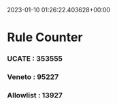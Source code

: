 2023-01-10 01:26:22.403628+00:00
# Rule Counter 
 ### UCATE : 353555

 ### Veneto : 95227

 ### Allowlist : 13927